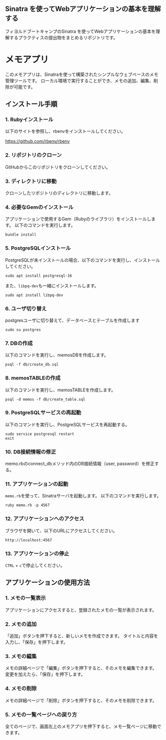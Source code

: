## Sinatra を使ってWebアプリケーションの基本を理解する
フィヨルドブートキャンプのSinatra を使ってWebアプリケーションの基本を理解するプラクティスの提出物をまとめるリポジトリです。

# メモアプリ
このメモアプリは、Sinatraを使って構築されたシンプルなウェブベースのメモ管理ツールです。
ローカル環境で実行することができ、メモの追加、編集、削除が可能です。

## インストール手順

### 1. Rubyインストール
以下のサイトを参照し、rbenvをインストールしてください。

https://github.com/rbenv/rbenv

### 2. リポジトリのクローン
GitHubからこのリポジトリをクローンしてください。

### 3. ディレクトリに移動
クローンしたリポジトリのディレクトリに移動します。

### 4. 必要なGemのインストール
アプリケーションで使用するGem（Rubyのライブラリ）をインストールします。
以下のコマンドを実行します。

```
bundle install
```

### 5. PostgreSQLインストール
PostgreSQLが未インストールの場合、以下のコマンドを実行し、インストールしてください。
```
sudo apt install postgresql-16
```
また、```libpq-dev```も一緒にインストールします。
```
sudo apt install libpq-dev
```

### 6. ユーザ切り替え
postgresユーザに切り替えて、データベースとテーブルを作成します
```
sudo su postgres
```

### 7. DBの作成
以下のコマンドを実行し、memosDBを作成します。
```
psql -f db/create_db.sql
```

### 8. memosTABLEの作成
以下のコマンドを実行し、memosTABLEを作成します。
```
psql -d memos -f db/create_table.sql
```

### 9. PostgreSQLサービスの再起動
以下のコマンドを実行し、PostgreSQLサービスを再起動する。
```
sudo service postgresql restart
exit
```

### 10. DB接続情報の修正
memo.rbのconnect_dbメソッド内のDB接続情報（user, password）を修正する。

### 11. アプリケーションの起動
```memo.rb```を使って、Sinatraサーバを起動します。
以下のコマンドを実行します。

```
ruby memo.rb -p 4567
```

### 12. アプリケーションへのアクセス
ブラウザを開いて、以下のURLにアクセスしてください。

```
http://localhost:4567
```

### 13. アプリケーションの停止
```CTRL``` + ```c```で停止してください。

## アプリケーションの使用方法
### 1. メモの一覧表示
アプリケーションにアクセスすると、登録されたメモの一覧が表示されます。

### 2. メモの追加
「追加」ボタンを押下すると、新しいメモを作成できます。
タイトルと内容を入力し、「保存」を押下します。

### 3. メモの編集
メモの詳細ページで「編集」ボタンを押下すると、そのメモを編集できます。
変更を加えたら、「保存」を押下します。

### 4. メモの削除
メモの詳細ページで「削除」ボタンを押下すると、そのメモを削除できます。

### 5. メモの一覧ページへの戻り方
全てのページで、画面左上のメモアプリを押下すると、メモ一覧ページに移動できます。

